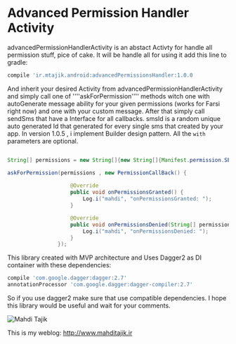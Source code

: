 # Advanced Permission Handler Activity
advancedPermissionHandlerActivity is an abstact Activty for handle all permission stuff, pice of cake. It will be handle all for using it add this line to gradle:
```groovy
compile 'ir.mtajik.android:advancedPermissionsHandler:1.0.0               
```
And inherit your desired Activity from advancedPermissionHandlerActivity and simply call one of ''''askForPermission'''' methods witch one with autoGenerate message ability for your given permissions (works for Farsi right now) and one with your custom message.
After that simply call sendSms that have a Interface for all callbacks. smsId is a random unique auto generated Id that generated for every single sms that created by your app.
In version 1.0.5 , i implement Builder design pattern. All the ```with``` parameters are optional. 
```java

String[] permissions = new String[]{new String[]{Manifest.permission.SEND_SMS, Manifest.permission.WRITE_EXTERNAL_STORAGE , Manifest.permission.READ_EXTERNAL_STORAGE}

askForPermission(permissions , new PermissionCallBack() {
                    
                    @Override
                    public void onPermissionsGranted() {  
                        Log.i("mahdi", "onPermissionsGranted: ");
                    }

                    @Override
                    public void onPermissionsDenied(String[] permissions) {
                        Log.i("mahdi", "onPermissionsDenied: ");
                    }
                });
```


This library created with MVP architecture and Uses Dagger2 as DI container with these dependencies:

```groovy
compile 'com.google.dagger:dagger:2.7'
annotationProcessor 'com.google.dagger:dagger-compiler:2.7'
```           
           
So if you use dagger2 make sure that use compatible dependencies. I hope this library would be useful and wait for your comments.


![Mahdi Tajik](http://www.mahditajik.ir/wp-content/uploads/2015/03/sample-logo-MT22.png)

This is my weblog: http://www.mahditajik.ir


